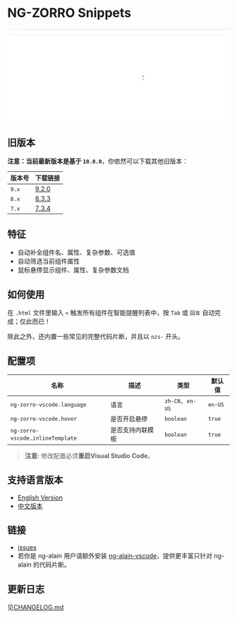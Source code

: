 # NG-ZORRO Snippets

![Help](help.gif)

## 旧版本

**注意：当前最新版本是基于 `10.0.0`**，你依然可以下载其他旧版本：

| 版本号 | 下载链接 |
|---------|----------|
| `9.x` | [9.2.0](https://raw.githubusercontent.com/ng-alain/ng-zorro-vscode/master/cipchk.ng-zorro-vscode-zh-CN-9.2.0.vsix) |
| `8.x` | [8.3.3](https://raw.githubusercontent.com/ng-alain/ng-zorro-vscode/master/cipchk.ng-zorro-vscode-zh-CN-8.3.3.vsix) |
| `7.x` | [7.3.4](https://raw.githubusercontent.com/ng-alain/ng-zorro-vscode/master/cipchk.ng-zorro-vscode-zh-CN-7.3.4.vsix) |

## 特征

- 自动补全组件名、属性、复杂参数、可选值
- 自动筛选当前组件属性
- 鼠标悬停显示组件、属性、复杂参数文档

## 如何使用

在 `.html` 文件里输入 `<` 触发所有组件在智能提醒列表中，按 `Tab` 或 `回车` 自动完成；仅此而已！

除此之外，还内置一些常见的完整代码片断，并且以 `nzs-` 开头。

## 配置项

| 名称 | 描述 | 类型 | 默认值 |
|----|----|----|-----|
| `ng-zorro-vscode.language` | 语言 | `zh-CN, en-US` | `en-US` |
| `ng-zorro-vscode.hover` | 是否开启悬停 | `boolean` | `true` |
| `ng-zorro-vscode.inlineTemplate` | 是否支持内联模板 | `boolean` | `true` |

> **注意:** 修改配置必须**重启Visual Studio Code**。

## 支持语言版本

- [English Version](https://marketplace.visualstudio.com/items?itemName=cipchk.ng-zorro-vscode)
- [中文版本](https://marketplace.visualstudio.com/items?itemName=cipchk.ng-zorro-vscode-zh-CN)

## 链接

- [issues](https://github.com/cipchk/ng-zorro-vscode/issues)
- 若你是 ng-alain 用户请额外安装 [ng-alain-vscode](https://marketplace.visualstudio.com/items?itemName=cipchk.ng-alain-vscode)，提供更丰富只针对 ng-alain 的代码片断。

## 更新日志

见[CHANGELOG.md](CHANGELOG.md)
